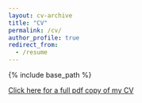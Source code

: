 ```yaml
---
layout: cv-archive
title: "CV"
permalink: /cv/
author_profile: true
redirect_from:
  - /resume
---
```


<style>
a.uline {text-decoration:underline;}
</style>

{% include base_path %}

<a href="https://drive.google.com/file/d/1EO29C_vVK9AJHPGXiHzOAhMJdC3QOyWZ/view?usp=sharing" class="uline">Click here for a full pdf copy of my CV</a>
